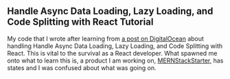## Handle Async Data Loading, Lazy Loading, and Code Splitting with React Tutorial
My code that I wrote after learning from [a post on DigitalOcean](https://www.digitalocean.com/community/tutorials/how-to-handle-async-data-loading-lazy-loading-and-code-splitting-with-react) about handling Handle Async Data Loading, Lazy Loading, and Code Splitting with React. This is vital to the survival as a React developer. What spawned me onto what to learn this is, a product I am working on, [MERNStackStarter](https://github.com/serafirim/MERNStackStarter), has states and I was confused about what was going on.